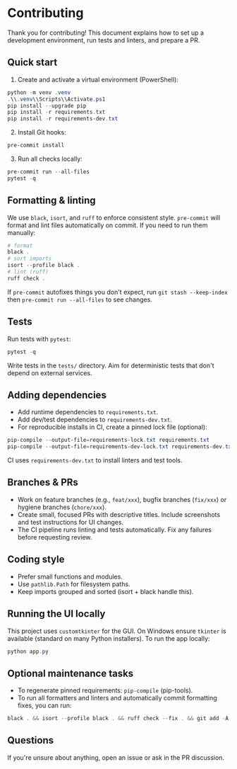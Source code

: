 # Contributing

Thank you for contributing! This document explains how to set up a development environment, run tests and linters, and prepare a PR.

## Quick start

1. Create and activate a virtual environment (PowerShell):

```powershell
python -m venv .venv
.\\.venv\\Scripts\\Activate.ps1
pip install --upgrade pip
pip install -r requirements.txt
pip install -r requirements-dev.txt
```

2. Install Git hooks:

```powershell
pre-commit install
```

3. Run all checks locally:

```powershell
pre-commit run --all-files
pytest -q
```


## Formatting & linting

We use `black`, `isort`, and `ruff` to enforce consistent style. `pre-commit` will format and lint files automatically on commit. If you need to run them manually:

```powershell
# format
black .
# sort imports
isort --profile black .
# lint (ruff)
ruff check .
```

If `pre-commit` autofixes things you don't expect, run `git stash --keep-index` then `pre-commit run --all-files` to see changes.

## Tests

Run tests with `pytest`:

```powershell
pytest -q
```

Write tests in the `tests/` directory. Aim for deterministic tests that don't depend on external services.

## Adding dependencies

- Add runtime dependencies to `requirements.txt`.
- Add dev/test dependencies to `requirements-dev.txt`.
- For reproducible installs in CI, create a pinned lock file (optional):

```powershell
pip-compile --output-file=requirements-lock.txt requirements.txt
pip-compile --output-file=requirements-dev-lock.txt requirements-dev.txt
```

CI uses `requirements-dev.txt` to install linters and test tools.

## Branches & PRs

- Work on feature branches (e.g., `feat/xxx`), bugfix branches (`fix/xxx`) or hygiene branches (`chore/xxx`).
- Create small, focused PRs with descriptive titles. Include screenshots and test instructions for UI changes.
- The CI pipeline runs linting and tests automatically. Fix any failures before requesting review.

## Coding style

- Prefer small functions and modules.
- Use `pathlib.Path` for filesystem paths.
- Keep imports grouped and sorted (isort + black handle this).

## Running the UI locally

This project uses `customtkinter` for the GUI. On Windows ensure `tkinter` is available (standard on many Python installers). To run the app locally:

```powershell
python app.py
```

## Optional maintenance tasks

- To regenerate pinned requirements: `pip-compile` (pip-tools).
- To run all formatters and linters and automatically commit formatting fixes, you can run:

```powershell
black . && isort --profile black . && ruff check --fix . && git add -A && git commit -m "chore: apply formatters"
```

## Questions

If you're unsure about anything, open an issue or ask in the PR discussion.
